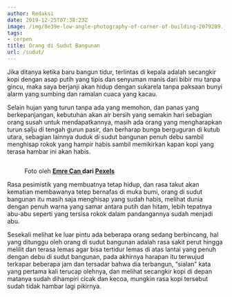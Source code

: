```yaml
---
author: Redaksi
date: 2019-12-25T07:38:23Z
image: /img/8e39e-low-angle-photography-of-corner-of-building-2079289.jpg
tags:
- cerpen
title: Orang di Sudut Bangunan
url: /sudut/
---
```


Jika ditanya ketika baru bangun tidur, terlintas di kepala adalah secangkir kopi dengan asap putih yang tipis dan senyuman manis dari bibir mu tanpa gincu, maka saya berjanji akan hidup dengan sukarela tanpa paksaan bunyi alarm yang sumbing dan ramalan cuaca yang kacau.

Selain hujan yang turun tanpa ada yang memohon, dan panas yang berkepanjangan, kebutuhan akan air bersih yang semakin hari sebagian orang susah untuk mendapatkannya, masih ada orang yang mengharapkan turun salju di tengah gurun pasir, dan berharap bunga berguguran di kutub utara, sebagian lainnya duduk di sudut bangunan penuh debu sambil menghisap rokok yang hampir habis sambil memikirkan kapan kopi yang terasa hambar ini akan habis.<figure class="wp-block-image size-large">

<img src="https://wildanfauzyart.files.wordpress.com/2020/04/8e39e-low-angle-photography-of-corner-of-building-2079289.jpg?w=768&#038;h=682" alt="" class="wp-image-1524" data-recalc-dims="1" /> <figcaption>Foto oleh&nbsp;**[Emre Can&nbsp;](https://www.pexels.com/id-id/@emrecan?utm_content=attributionCopyText&utm_medium=referral&utm_source=pexels)**dari&nbsp;**[Pexels](https://www.pexels.com/id-id/foto/apartemen-arsitektur-bangunan-bidikan-sudut-sempit-2079289/?utm_content=attributionCopyText&utm_medium=referral&utm_source=pexels)**</figcaption></figure> 

Rasa pesimistik yang membuatnya tetap hidup, dan rasa takut akan kematian membawanya tetep bernafas di muka bumi, orang di sudut bangunan itu masih saja menghisap yang sudah habis, melihat dunia dengan penuh warna yang samar antara putih dan hitam, lebih tepatnya abu-abu seperti yang tersisa rokok dalam pandangannya sudah menjadi abu.

Sesekali melihat ke luar pintu ada beberapa orang sedang berbincang, hal yang ditunggu oleh orang di sudut bangunan adalah rasa sakit perut hingga melilit dan terasa lemas agar bisa tertidur lemas di atas lantai yang penuh dengan debu di sudut bangunan, pada akhirnya harapan itu terwujud terkapar beberapa jam dan tersadar bahwa dia terbangun, &#8220;sialan&#8221; kata yang pertama kali terucap olehnya, dan melihat secangkir kopi di depan matanya sudah dihampiri cicak dan kecoa, mungkin rasa kopi tersebut sudah tidak hambar lagi pikirnya.